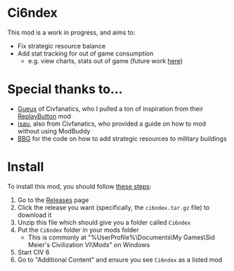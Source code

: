# Ci6ndex

This mod is a work in progress, and aims to:

- Fix strategic resource balance
- Add stat tracking for out of game consumption
  - e.g. view charts, stats out of game (future work [here](https://github.com/hazzardr/ci6ndex))

# Special thanks to...

- [Gueux](https://forums.civfanatics.com/members/gueux.309829/) of Civfanatics, who I pulled a ton of inspiration from their [ReplayButton](https://forums.civfanatics.com/threads/replay-button.638174/page-4#post-16025162) mod
- [isau](https://forums.civfanatics.com/threads/tutorial-modding-with-sqllite-studio-pc.608352/), also from Civfanatics, who provided a guide on how to mod without using ModBuddy
- [BBG](https://github.com/CivLeague/BBG/blob/master/sql/xp2__gathering_storm.sql) for the code on how to add strategic resources to military buildings

# Install

To install this mod, you should follow [these steps](<https://civilization.fandom.com/wiki/Modding_(Civ6)#Method_2:_Manually>):

1. Go to the [Releases](https://github.com/hazzardr/ci6ndex-mod/releases) page
2. Click the release you want (specifically, the `ci6ndex.tar.gz` file) to download it
3. Unzip this file which should give you a folder called `Ci6ndex`
4. Put the `Ci6ndex` folder in your mods folder
   - This is commonly at "%UserProfile%\Documents\My Games\Sid Meier's Civilization VI\Mods" on Windows
5. Start CIV 6
6. Go to "Additional Content" and ensure you see `Ci6ndex` as a listed mod
